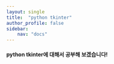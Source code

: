```yaml
---
layout: single
title:  "python tkinter"
author_profile: false
sidebar:
    nav: "docs"
---
```


#### python tkinter에 대해서 공부해 보겠습니다!

